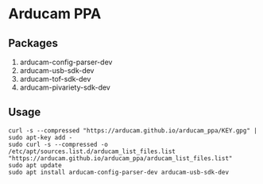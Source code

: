 # Arducam PPA

## Packages

1. arducam-config-parser-dev
2. arducam-usb-sdk-dev
3. arducam-tof-sdk-dev
4. arducam-pivariety-sdk-dev

## Usage

```
curl -s --compressed "https://arducam.github.io/arducam_ppa/KEY.gpg" | sudo apt-key add -
sudo curl -s --compressed -o /etc/apt/sources.list.d/arducam_list_files.list "https://arducam.github.io/arducam_ppa/arducam_list_files.list"
sudo apt update
sudo apt install arducam-config-parser-dev arducam-usb-sdk-dev
```
